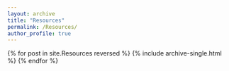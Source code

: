 ```yaml
---
layout: archive
title: "Resources"
permalink: /Resources/
author_profile: true
---
```




{% for post in site.Resources reversed %}
  {% include archive-single.html %}
{% endfor %}
